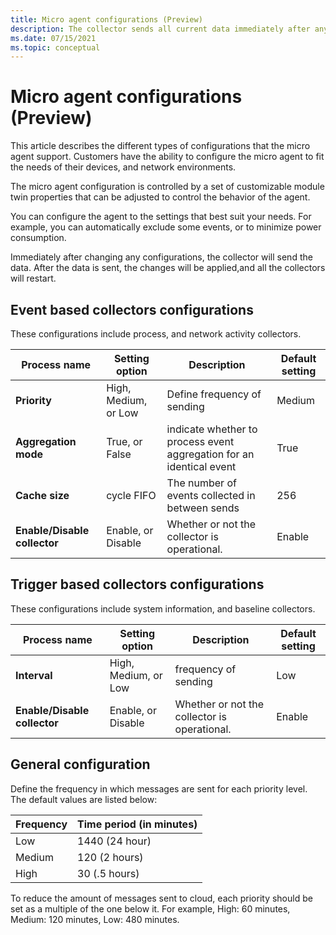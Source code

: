 ```yaml
---
title: Micro agent configurations (Preview)
description: The collector sends all current data immediately after any configuration change is made. The changes are then applied.
ms.date: 07/15/2021
ms.topic: conceptual
---
```


# Micro agent configurations (Preview)

This article describes the different types of configurations that the micro agent support. Customers have the ability to configure the micro agent to fit the needs of their devices, and network environments.  

The micro agent configuration is controlled by a set of customizable module twin properties that can be adjusted to control the behavior of the agent. 

You can configure the agent to the settings that best suit your needs. For example, you can automatically exclude some events, or to minimize power consumption.

Immediately after changing any configurations, the collector will send the data. After the data is sent, the changes will be applied,and all the collectors will restart. 

## Event based collectors configurations 

These configurations include process, and network activity collectors.

| Process name | Setting option | Description | Default setting |
| -- | -- | -- | -- |
| **Priority** | High, Medium, or Low | Define frequency of sending | Medium |
| **Aggregation mode** | True, or False | indicate whether to process event aggregation for an identical event  | True |
| **Cache size** | cycle FIFO | The number of events collected in between sends | 256 |
| **Enable/Disable collector** | Enable, or Disable | Whether or not the collector is operational. | Enable |

## Trigger based collectors configurations 

These configurations include system information, and baseline collectors.

| Process name | Setting option | Description | Default setting |
| -- | -- | -- | -- |
| **Interval** | High, Medium, or Low | frequency of sending | Low |
 **Enable/Disable collector** | Enable, or Disable | Whether or not the collector is operational. | Enable |

## General configuration 

Define the frequency in which messages are sent for each priority level. The default values are listed below:

| Frequency | Time period (in minutes) |
| -- | -- | 
| Low | 1440 (24 hour) |
| Medium | 120 (2 hours) |
| High | 30 (.5 hours) |

To reduce the amount of messages sent to cloud, each priority should be set as a multiple of the one below it. For example, High: 60 minutes, Medium: 120 minutes, Low: 480 minutes.
